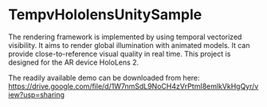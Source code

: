 # TempvHololensUnitySample

The rendering framework is implemented by using temporal vectorized visibility. It aims to render global illumination with animated models. It can provide close-to-reference visual quality in real time.
This project is designed for the AR device HoloLens 2.


The readily available demo can be downloaded from here:
https://drive.google.com/file/d/1W7nmSdL9NoCH4zVrPtmI8emlkVkHgQyr/view?usp=sharing
